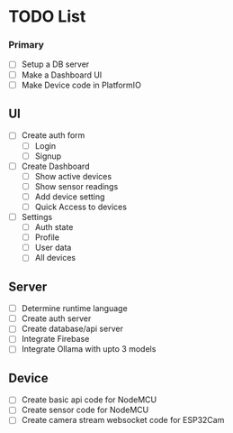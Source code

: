 # TODO List

### Primary

- [ ] Setup a DB server
- [ ] Make a Dashboard UI
- [ ] Make Device code in PlatformIO

## UI
- [ ] Create auth form
    - [ ] Login
    - [ ] Signup
- [ ] Create Dashboard
    - [ ] Show active devices
    - [ ] Show sensor readings
    - [ ] Add device setting
    - [ ] Quick Access to devices
- [ ] Settings
    - [ ] Auth state
    - [ ] Profile
    - [ ] User data
    - [ ] All devices

## Server
- [ ] Determine runtime language
- [ ] Create auth server
- [ ] Create database/api server
- [ ] Integrate Firebase
- [ ] Integrate Ollama with upto 3 models

## Device
- [ ] Create basic api code for NodeMCU
- [ ] Create sensor code for NodeMCU
- [ ] Create camera stream websocket code for ESP32Cam
